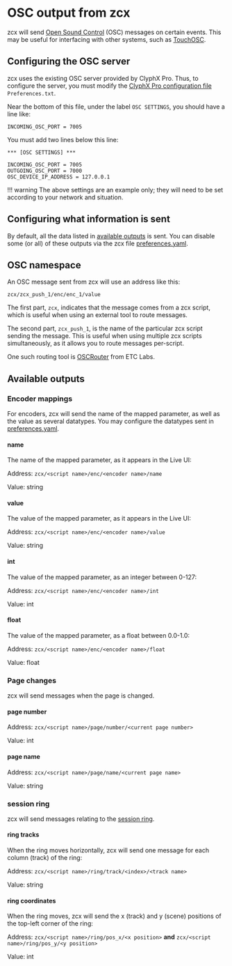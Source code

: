 # OSC output from zcx

zcx will send [Open Sound Control](https://en.wikipedia.org/wiki/Open_Sound_Control) (OSC) messages on certain events.
This may be useful for interfacing with other systems, such as [TouchOSC](https://hexler.net/touchosc).

## Configuring the OSC server

zcx uses the existing OSC server provided by ClyphX Pro.
Thus, to configure the server, you must modify the [ClyphX Pro configuration file](https://www.cxpman.com/manual/core-concepts/#settings-foldersfiles) `Preferences.txt`.

Near the bottom of this file, under the label `OSC SETTINGS`, you should have a line like:

`INCOMING_OSC_PORT = 7005`

You must add two lines below this line:

``` title="Preferences.txt" hl_lines="4-5"
*** [OSC SETTINGS] ***

INCOMING_OSC_PORT = 7005
OUTGOING_OSC_PORT = 7000
OSC_DEVICE_IP_ADDRESS = 127.0.0.1
```

!!! warning
    The above settings are an example only; they will need to be set according to your network and situation.

## Configuring what information is sent

By default, all the data listed in [available outputs](#available-outputs) is sent.
You can disable some (or all) of these outputs via the zcx file [preferences.yaml](../reference/configuration-files/preferences.md/#osc_output).

## OSC namespace

An OSC message sent from zcx will use an address like this:

`zcx/zcx_push_1/enc/enc_1/value`

The first part, `zcx`, indicates that the message comes from a zcx script, which is useful when using an external tool to route messages.

The second part, `zcx_push_1`, is the name of the particular zcx script sending the message.
This is useful when using multiple zcx scripts simultaneously, as it allows you to route messages per-script.

One such routing tool is [OSCRouter](https://github.com/ETCLabs/OSCRouter) from ETC Labs.
    
## Available outputs

### Encoder mappings

For encoders, zcx will send the name of the mapped parameter, as well as the value as several datatypes.
You may configure the datatypes sent in [preferences.yaml](../reference/configuration-files/preferences.md/#osc_output).

#### name

The name of the mapped parameter, as it appears in the Live UI:

Address: `zcx/<script name>/enc/<encoder name>/name`

Value: string

#### value

The value of the mapped parameter, as it appears in the Live UI:

Address: `zcx/<script name>/enc/<encoder name>/value`

Value: string

#### int

The value of the mapped parameter, as an integer between 0-127:

Address: `zcx/<script name>/enc/<encoder name>/int`

Value: int

#### float

The value of the mapped parameter, as a float between 0.0-1.0:

Address: `zcx/<script name>/enc/<encoder name>/float`

Value: float

### Page changes

zcx will send messages when the page is changed.

#### page number

Address: `zcx/<script name>/page/number/<current page number>`

Value: int

#### page name

Address: `zcx/<script name>/page/name/<current page name>`

Value: string

### session ring

zcx will send messages relating to the [session ring](session-ring.md).

#### ring tracks

When the ring moves horizontally, zcx will send one message for each column (track) of the ring:

Address: `zcx/<script name>/ring/track/<index>/<track name>`

Value: string

#### ring coordinates

When the ring moves, zcx will send the x (track) and y (scene) positions of the top-left corner of the ring:

Address: `zcx/<script name>/ring/pos_x/<x position>` **and** `zcx/<script name>/ring/pos_y/<y position>`

Value: int
